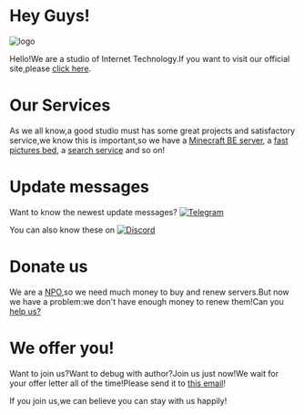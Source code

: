 # Hey Guys!

![logo](https://cdn-pic.gcxstudio.cn/2021/07/05/5B8804572CA7725395EE48BEF3E1BD77.png)

Hello!We are a studio of Internet Technology.If you want to visit our official site,please [click here](https://gbclstudio.cn).


# Our Services

As we all know,a good studio must has some great projects and satisfactory service,we know this is important,so we have a [Minecraft BE server](https://mc,gbclstudio.cn), a [fast pictures bed](https://pic.gbclstudio.cn), a [search service](https://search.gbclstudio.cn) and so on!


# Update messages

Want to know the newest update messages?
[![Telegram](https://img.shields.io/static/v1?label=Update%20Messages&message=GBCLStudio%27s%20Update%20information&color=blue&style=for-the-badge&labelColor=green&logo=telegram)](https://t.me/gbclstudio_news)

You can also know these on [![Discord](https://img.shields.io/discord/879563083616489502?label=Discord&logo=discord&style=for-the-badge)](https://discord.com/channels/879563083616489502/)

# Donate us

We are a [NPO](https://zh.wikipedia.org/wiki/%E9%9D%9E%E7%87%9F%E5%88%A9%E7%B5%84%E7%B9%94),so we need much money to buy and renew servers.But now we have a problem:we don't have enough money to renew them!Can you [help us?](https://afdian.net/@GBCLstudio)

# We offer you!

Want to join us?Want to debug with author?Join us just now!We wait for your offer letter all of the time!Please send it to [this email](mailto:aries@gcxs.fun)!

If you join us,we can believe you can stay with us happily!
